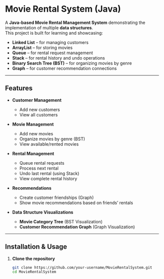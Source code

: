 #  Movie Rental System (Java)

A **Java-based Movie Rental Management System** demonstrating the implementation of multiple **data structures**.  
This project is built for learning and showcasing:

- **Linked List** – for managing customers  
- **ArrayList** – for storing movies  
- **Queue** – for rental request management  
- **Stack** – for rental history and undo operations  
- **Binary Search Tree (BST)** – for organizing movies by genre  
- **Graph** – for customer recommendation connections  

---

##  Features

- **Customer Management**  
  - Add new customers  
  - View all customers  

- **Movie Management**  
  - Add new movies  
  - Organize movies by genre (BST)  
  - View available/rented movies  

- **Rental Management**  
  - Queue rental requests  
  - Process next rental  
  - Undo last rental (using Stack)  
  - View complete rental history  

- **Recommendations**  
  - Create customer friendships (Graph)  
  - Show movie recommendations based on friends’ rentals  

- **Data Structure Visualizations**  
  - **Movie Category Tree** (BST Visualization)  
  - **Customer Recommendation Graph** (Graph Visualization)  

---

##  Installation & Usage

1. **Clone the repository**
   ```bash
   git clone https://github.com/your-username/MovieRentalSystem.git
   cd MovieRentalSystem
